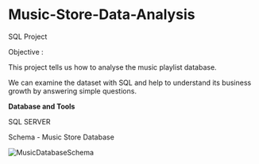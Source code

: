 # Music-Store-Data-Analysis
SQL Project

Objective : 

This project tells us how to analyse the music playlist database.

We can examine the dataset with SQL and help to understand its business growth by answering simple questions.

**Database and Tools**

SQL SERVER

Schema - Music Store Database

![MusicDatabaseSchema](https://github.com/user-attachments/assets/1ca5dbe6-04f7-429c-b5e1-d7114de44a7e)



